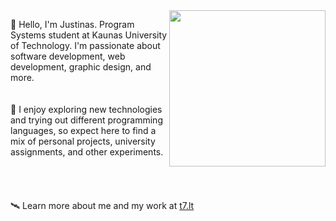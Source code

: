 <img align="right" src="https://github.com/justinnas/justinnas/assets/156369263/f44de068-25b7-465f-95fb-69c6c38b0601" width="250">

🌌 Hello, I'm Justinas. Program Systems student at Kaunas University of Technology. I'm passionate about software development, web development, graphic design, and more.
<br>
<br>
<br>
🌠 I enjoy exploring new technologies and trying out different programming languages, so expect here to find a mix of personal projects, university assignments, and other experiments.
<br>
<br>
<br>
<br>
<br>
🛰️ Learn more about me and my work at [t7.lt](https://t7.lt)
